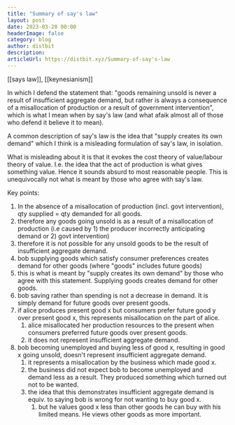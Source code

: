 ```yaml
---
title: "Summary of say's law"
layout: post
date: 2023-03-20 00:00
headerImage: false
category: blog
author: distbit
description:
articleUrl: https://distbit.xyz/Summary-of-say's-law
---
```


[[says law]], [[keynesianism]]

In which I defend the statement that: "goods remaining unsold is never a result of insufficient aggregate demand, but rather is always a consequence of a misallocation of production or a result of government intervention", which is what I mean when by say's law (and what afaik almost all of those who defend it believe it to mean).

A common description of say's law is the idea that "supply creates its own demand" which I think is a misleading formulation of say's law, in isolation.

What is misleading about it is that it evokes the cost theory of value/labour theory of value. I.e. the idea that the act of production is what gives something value. Hence it sounds absurd to most reasonable people. This is unequivocally not what is meant by those who agree with say's law.  


Key points:
1. In the absence of a misallocation of production (incl. govt intervention), qty supplied = qty demanded for all goods.
2. therefore any goods going unsold is as a result of a misallocation of production (i.e caused by 1) the producer incorrectly anticipating demand or 2) govt intervention)
3. therefore it is not possible for any unsold goods to be the result of insufficient aggregate demand.
4. bob supplying goods which satisfy consumer preferences creates demand for other goods (where "goods" includes future goods)
5. this is what is meant by "supply creates its own demand" by those who agree with this statement. Supplying goods creates demand for other goods. 
6. bob saving rather than spending is not a decrease in demand. It is simply demand for future goods over present goods.
7. if alice produces present good x but consumers prefer future good y over present good x, this represents misallocation on the part of alice. 
    1. alice misallocated her production resources to the present when consumers preferred future goods over present goods.
    2. it does not represent insufficient aggregate demand.
8. bob becoming unemployed and buying less of good x, resulting in good x going unsold, doesn't represent insufficient aggregate demand.
    1. it represents a misallocation by the business which made good x. 
    2. the business did not expect bob to become unemployed and demand less as a result. They produced something which turned out not to be wanted.
    3. the idea that this demonstrates insufficient aggregate demand is equiv. to saying bob is wrong for not wanting to buy good x.
        1. but he values good x less than other goods he can buy with his limited means. He views other goods as more important.